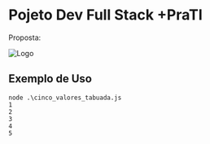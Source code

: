 
# Pojeto Dev Full Stack +PraTI

Proposta:

![Logo](https://i.imgur.com/o8JoHLC_d.webp?maxwidth=760&fidelity=grand)


## Exemplo de Uso

```terminal
node .\cinco_valores_tabuada.js
1
2
3
4
5
```

